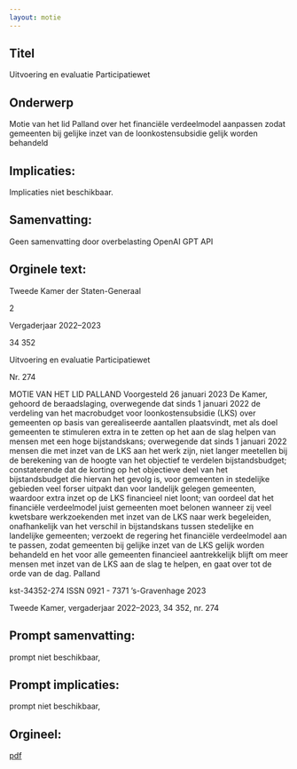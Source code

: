 ```yaml
---
layout: motie
---
```

## Titel
Uitvoering en evaluatie Participatiewet
## Onderwerp
Motie van het lid Palland over het financiële verdeelmodel aanpassen zodat gemeenten bij gelijke inzet van de loonkostensubsidie gelijk worden behandeld
## Implicaties:
Implicaties niet beschikbaar.
## Samenvatting:
Geen samenvatting door overbelasting OpenAI GPT API
## Orginele text:


Tweede Kamer der Staten-Generaal

2

Vergaderjaar 2022–2023

34 352

Uitvoering en evaluatie Participatiewet

Nr. 274

MOTIE VAN HET LID PALLAND
Voorgesteld 26 januari 2023
De Kamer,
gehoord de beraadslaging,
overwegende dat sinds 1 januari 2022 de verdeling van het macrobudget
voor loonkostensubsidie (LKS) over gemeenten op basis van gerealiseerde aantallen plaatsvindt, met als doel gemeenten te stimuleren extra
in te zetten op het aan de slag helpen van mensen met een hoge
bijstandskans;
overwegende dat sinds 1 januari 2022 mensen die met inzet van de LKS
aan het werk zijn, niet langer meetellen bij de berekening van de hoogte
van het objectief te verdelen bijstandsbudget;
constaterende dat de korting op het objectieve deel van het bijstandsbudget die hiervan het gevolg is, voor gemeenten in stedelijke gebieden
veel forser uitpakt dan voor landelijk gelegen gemeenten, waardoor extra
inzet op de LKS financieel niet loont;
van oordeel dat het financiële verdeelmodel juist gemeenten moet
belonen wanneer zij veel kwetsbare werkzoekenden met inzet van de LKS
naar werk begeleiden, onafhankelijk van het verschil in bijstandskans
tussen stedelijke en landelijke gemeenten;
verzoekt de regering het financiële verdeelmodel aan te passen, zodat
gemeenten bij gelijke inzet van de LKS gelijk worden behandeld en het
voor alle gemeenten financieel aantrekkelijk blijft om meer mensen met
inzet van de LKS aan de slag te helpen,
en gaat over tot de orde van de dag.
Palland

kst-34352-274
ISSN 0921 - 7371
’s-Gravenhage 2023

Tweede Kamer, vergaderjaar 2022–2023, 34 352, nr. 274


## Prompt samenvatting:
prompt niet beschikbaar,

## Prompt implicaties:
prompt niet beschikbaar,
## Orgineel:
[pdf](https://gegevensmagazijn.tweedekamer.nl/OData/v4/2.0/Document(d15e84c9-5e61-4697-83ae-935973ad6e23)/resource)
